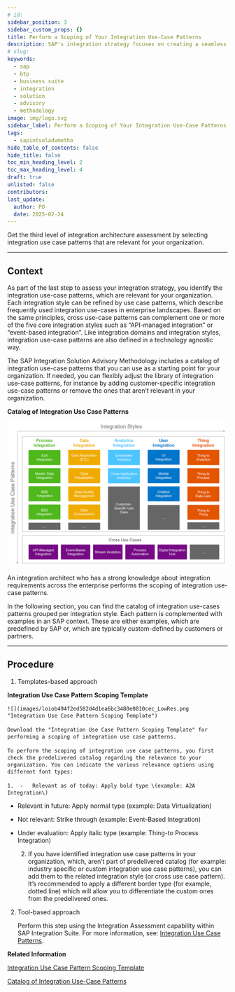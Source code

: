```yaml
---
# id: 
sidebar_position: 3
sidebar_custom_props: {}
title: Perform a Scoping of Your Integration Use-Case Patterns
description: SAP's integration strategy focuses on creating a seamless, intelligent suite of business applications by integrating end-to-end processes across SAP, partner, and third-party solutions, aiming to accelerate innovation and deliver significant business value. A key component of this strategy is the SAP Integration Solution Advisory Methodology, which provides a comprehensive framework for defining, documenting, and executing enterprise integration strategies, covering both technical and organizational aspects, and can be adapted to various integration technologies and organizational needs.
# slug: 
keywords:
  - sap
  - btp
  - business suite
  - integration
  - solution
  - advisory
  - methodology
image: img/logo.svg
sidebar_label: Perform a Scoping of Your Integration Use-Case Patterns
tags:
  - sapintsoladvmetho
hide_table_of_contents: false
hide_title: false
toc_min_heading_level: 2
toc_max_heading_level: 4
draft: true
unlisted: false
contributors:
last_update:
  author: PO
  date: 2025-02-24
---
```


<!-- loio739e44142de1459fae4aac753afefa98 -->

Get the third level of integration architecture assessment by selecting integration use case patterns that are relevant for your organization.

***

<a name="loio739e44142de1459fae4aac753afefa98__section_ems_dgg_rwb"/>

## Context

As part of the last step to assess your integration strategy, you identify the integration use-case patterns, which are relevant for your organization. Each integration style can be refined by use case patterns, which describe frequently used integration use-cases in enterprise landscapes. Based on the same principles, cross use-case patterns can complement one or more of the five core integration styles such as “API-managed integration” or “event-based integration”. Like integration domains and integration styles, integration use-case patterns are also defined in a technology agnostic way.

The SAP Integration Solution Advisory Methodology includes a catalog of integration use-case patterns that you can use as a starting point for your organization. If needed, you can flexibly adjust the library of integration use-case patterns, for instance by adding customer-specific integration use-case patterns or remove the ones that aren’t relevant in your organization.

  
  
**Catalog of Integration Use Case Patterns**

![](images/loiof57a341586f7453e8f390cd242eef59c_LowRes.png "Catalog of Integration Use Case Patterns")

An integration architect who has a strong knowledge about integration requirements across the enterprise performs the scoping of integration use-case patterns.

In the following section, you can find the catalog of integration use-cases patterns grouped per integration style. Each pattern is complemented with examples in an SAP context. These are either examples, which are predefined by SAP or, which are typically custom-defined by customers or partners.

***

<a name="loio739e44142de1459fae4aac753afefa98__section_q2z_c23_rwb"/>

## Procedure

1.  Templates-based approach  
  
**Integration Use Case Pattern Scoping Template**

    ![](images/loiob494f2ed582d4d1ea6bc3480e0810cec_LowRes.png "Integration Use Case Pattern Scoping Template")

    Download the "Integration Use Case Pattern Scoping Template" for performing a scoping of integration use case patterns.

    To perform the scoping of integration use case patterns, you first check the predelivered catalog regarding the relevance to your organization. You can indicate the various relevance options using different font types:

    1.  -   Relevant as of today: Apply bold type \(example: A2A Integration\)
-   Relevant in future: Apply normal type \(example: Data Virtualization\)
-   Not relevant: Strike through \(example: Event-Based Integration\)
-   Under evaluation: Apply italic type \(example: Thing-to Process Integration\)

    2.  If you have identified integration use case patterns in your organization, which, aren’t part of predelivered catalog \(for example: industry specific or custom integration use case patterns\), you can add them to the related integration style \(or cross use case pattern\). It’s recommended to apply a different border type \(for example, dotted line\) which will allow you to differentiate the custom ones from the predelivered ones.

2.  Tool-based approach

    Perform this step using the Integration Assessment capability within SAP Integration Suite. For more information, see: [Integration Use Case Patterns](https://help.sap.com/docs/SAP_INTEGRATION_SUITE/51ab953548be4459bfe8539ecaeee98d/957de135ee4c4d5d9778355d76760572.html?q=Integration%20Assessment#integration-use-case-patterns).


**Related Information**  


[Integration Use Case Pattern Scoping Template](https://d.dam.sap.com/a/MwhUDd4?rc=10)

[Catalog of Integration Use-Case Patterns](4-catalog-of-integration-use-case-patterns.md "The SAP Integration Solution Advisory Methodology includes a catalog of predefined integration use-case patterns, which can be adapted according to your needs.")

